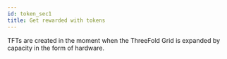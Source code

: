 ```yaml
---
id: token_sec1
title: Get rewarded with tokens 
---
```


TFTs are created in the moment when the ThreeFold Grid is expanded by capacity in the form of hardware.